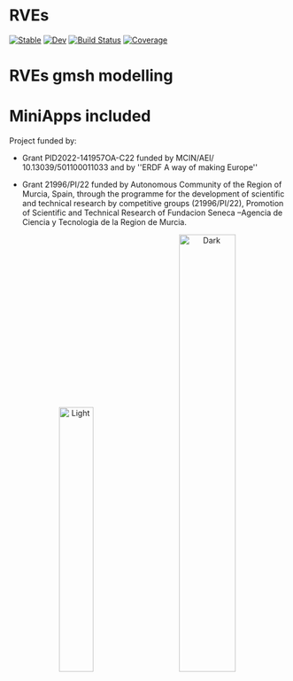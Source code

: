 # RVEs

[![Stable](https://img.shields.io/badge/docs-stable-blue.svg)](https://jmartfrut.github.io/RVEs.jl/stable/)
[![Dev](https://img.shields.io/badge/docs-dev-blue.svg)](https://jmartfrut.github.io/RVEs.jl/dev/)
[![Build Status](https://github.com/jmartfrut/Mimosa.jl/actions/workflows/CI.yml/badge.svg?branch=main)](https://github.com/jmartfrut/RVEs.jl/actions/workflows/CI.yml?query=branch%3Amain)
[![Coverage](https://codecov.io/gh/jmartfrut/RVEs.jl/branch/main/graph/badge.svg)](https://codecov.io/gh/jmartfrut/RVEs.jl)

# RVEs gmsh modelling

# MiniApps included  

Project funded by:

- Grant PID2022-141957OA-C22 funded by MCIN/AEI/ 10.13039/501100011033  and by ''ERDF A way of making Europe''

- Grant 21996/PI/22  funded by Autonomous Community of the Region of Murcia, Spain, through the programme for the development of scientific and technical research by competitive groups (21996/PI/22), Promotion of Scientific and Technical Research of Fundacion Seneca –Agencia de Ciencia y Tecnologia de la Region de Murcia.


 <p align="center"> 
<img alt="Light" src="https://github.com/jmartfrut/Mimosa/blob/main/docs/imgs/seneca.png" width="35%">
&nbsp; &nbsp; &nbsp; &nbsp;
<img alt="Dark"
src="https://github.com/jmartfrut/Mimosa/blob/main/docs/imgs/aei.png" width="45%">
</p>